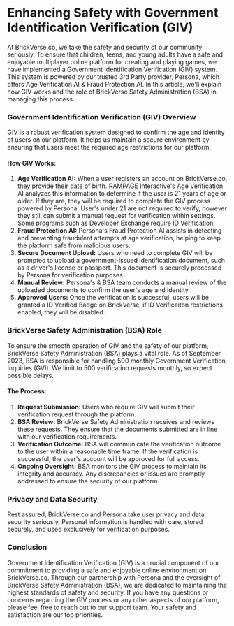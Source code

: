 # Enhancing Safety with Government Identification Verification (GIV)

At BrickVerse.co, we take the safety and security of our community seriously. To ensure that children, teens, and young adults have a safe and enjoyable multiplayer online platform for creating and playing games, we have implemented a Government Identification Verification (GIV) system. This system is powered by our trusted 3rd Party provider, Persona, which offers Age Verification AI & Fraud Protection AI. In this article, we'll explain how GIV works and the role of BrickVerse Safety Administration (BSA) in managing this process.

### Government Identification Verification (GIV) Overview

GIV is a robust verification system designed to confirm the age and identity of users on our platform. It helps us maintain a secure environment by ensuring that users meet the required age restrictions for our platform.

#### **How GIV Works:**

1. **Age Verification AI:** When a user registers an account on BrickVerse.co, they provide their date of birth. RAMPAGE Interactive's Age Verification AI analyzes this information to determine if the user is 21 years of age or older. If they are, they will be required to complete the GIV process powered by Persona. User's under 21 are not required to verify, however they still can submit a manual request for verification within settings. Some programs such as Developer Exchange require ID Verification.
2. **Fraud Protection AI:** Persona's Fraud Protection AI assists in detecting and preventing fraudulent attempts at age verification, helping to keep the platform safe from malicious users.
3. **Secure Document Upload:** Users who need to complete GIV will be prompted to upload a government-issued identification document, such as a driver's license or passport. This document is securely processed by Persona for verification purposes.
4. **Manual Review:** Persona's & BSA team conducts a manual review of the uploaded documents to confirm the user's age and identity.
5. **Approved Users:** Once the verification is successful, users will be granted a ID Verified Badge on BrickVerse, if ID Verificaiton restrictions enabled, they will be disabled.

### BrickVerse Safety Administration (BSA) Role

To ensure the smooth operation of GIV and the safety of our platform, BrickVerse Safety Administration (BSA) plays a vital role. As of September 2023, BSA is responsible for handling 500 monthly Government Verification Inquiries (GVI). We limit to 500 verification requests monthly, so expect possible delays.

#### **The Process:**

1. **Request Submission:** Users who require GIV will submit their verification request through the platform.
2. **BSA Review:** BrickVerse Safety Administration receives and reviews these requests. They ensure that the documents submitted are in line with our verification requirements.
3. **Verification Outcome:** BSA will communicate the verification outcome to the user within a reasonable time frame. If the verification is successful, the user's account will be approved for full access.
4. **Ongoing Oversight:** BSA monitors the GIV process to maintain its integrity and accuracy. Any discrepancies or issues are promptly addressed to ensure the security of our platform.

### Privacy and Data Security

Rest assured, BrickVerse.co and Persona take user privacy and data security seriously. Personal information is handled with care, stored securely, and used exclusively for verification purposes.

### Conclusion

Government Identification Verification (GIV) is a crucial component of our commitment to providing a safe and enjoyable online environment on BrickVerse.co. Through our partnership with Persona and the oversight of BrickVerse Safety Administration (BSA), we are dedicated to maintaining the highest standards of safety and security. If you have any questions or concerns regarding the GIV process or any other aspects of our platform, please feel free to reach out to our support team. Your safety and satisfaction are our top priorities.
